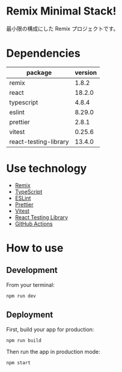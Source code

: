 # Remix Minimal Stack!

最小限の構成にした Remix プロジェクトです。

# Dependencies

| package               | version |
| --------------------- | ------- |
| remix                 | 1.8.2   |
| react                 | 18.2.0  |
| typescript            | 4.8.4   |
| eslint                | 8.29.0  |
| prettier              | 2.8.1   |
| vitest                | 0.25.6  |
| react-testing-library | 13.4.0  |

# Use technology

- [Remix](https://remix.run/docs)
- [TypeScript](https://www.typescriptlang.org/)
- [ESLint](https://eslint.org/)
- [Prettier](https://prettier.io/)
- [Vitest](https://vitest.dev/)
- [React Testing Library](https://testing-library.com/docs/react-testing-library/intro/)
- [GitHub Actions](https://docs.github.com/ja/actions)

# How to use

## Development

From your terminal:

```sh
npm run dev
```

## Deployment

First, build your app for production:

```sh
npm run build
```

Then run the app in production mode:

```sh
npm start
```
